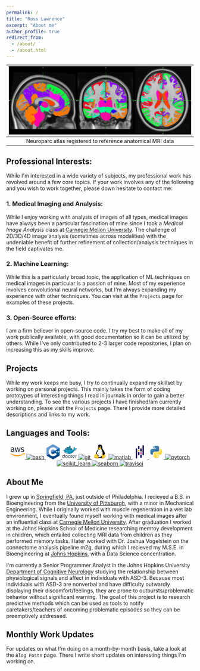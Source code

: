 ```yaml
---
permalink: /
title: "Ross Lawrence"
excerpt: "About me"
author_profile: true
redirect_from: 
  - /about/
  - /about.html
---
```


| ![test this](./images/custom/neuro_atlas.png)  |
|:--:|
| Neuroparc atlas registered to reference anatomical MRI data  |

## Professional Interests:
While I'm interested in a wide variety of subjects, my professional work has revolved around a few core topics. If your work involves any of the following and you wish to work together, please down hesitate to contact me:

### 1. Medical Imaging and Analysis:
While I enjoy working with analysis of images of all types, medical images have always been a particular fascination of mine since I took a *Medical Image Analysis* class at [Carnegie Mellon University](https://www.cmu.edu/). The challenge of 2D/3D/4D image analysis (sometimes across modalities) with the undeniable benefit of further refinement of collection/analysis techniques in the field captivates me.
### 2. Machine Learning:
While this is a particularly broad topic, the application of ML techniques on medical images in particular is a passion of mine. Most of my experience involves convolutional neural networks, but I'm always expanding my experience with other techniques. You can visit at the `Projects` page for examples of these projects.
### 3. Open-Source efforts:
I am a firm believer in open-source code. I try my best to make all of my work publically available, with good documentation so it can be utilized by others. While I've only contributed to 2-3 larger code repositories, I plan on increasing this as my skills improve.

## Projects
While my work keeps me busy, I try to continually expand my skillset by working on personal projects. This mainly takes the form of coding prototypes of interesting things I read in journals in order to gain a better understanding. To see the various projects I have finished/am currently working on, please visit the `Projects` page. There I provide more detailed descriptions and links to my work.
<!-- - [Autism research](./projects/ASD-3) -->
<!-- - [MRI super resolution](./projects/SR_MRI) -->
<!-- - [X-ray classification](./projects/x-ray_classifier_kaggle) -->
<!-- - [Obsidian Repository](./projects/obsidian) -->


## Languages and Tools:
<!-- <div style="background-color: #E5E9F0; opacity: 0.9; padding: 5px; border: 1px solid gray;"> -->
<div>
<p align="center" padding="2px"> <a href="https://aws.amazon.com" target="_blank" rel="noreferrer"> <img src="https://raw.githubusercontent.com/devicons/devicon/master/icons/amazonwebservices/amazonwebservices-original-wordmark.svg" alt="aws" width="40" height="40"/> </a> 
  <a href="https://www.gnu.org/software/bash/" target="_blank" rel="noreferrer"> <img src="https://www.vectorlogo.zone/logos/gnu_bash/gnu_bash-icon.svg" alt="bash" width="40" height="40"/> </a>
  <a href="https://www.w3schools.com/cpp/" target="_blank" rel="noreferrer"> <img src="https://raw.githubusercontent.com/devicons/devicon/master/icons/cplusplus/cplusplus-original.svg" alt="cplusplus" width="40" height="40"/> </a> 
  <a href="https://www.docker.com/" target="_blank" rel="noreferrer"> <img src="https://raw.githubusercontent.com/devicons/devicon/master/icons/docker/docker-original-wordmark.svg" alt="docker" width="40" height="40"/> </a> 
  <a href="https://git-scm.com/" target="_blank" rel="noreferrer"> <img src="https://www.vectorlogo.zone/logos/git-scm/git-scm-icon.svg" alt="git" width="40" height="40"/> </a> 
  <a href="https://www.linux.org/" target="_blank" rel="noreferrer"> <img src="https://raw.githubusercontent.com/devicons/devicon/master/icons/linux/linux-original.svg" alt="linux" width="40" height="40"/> </a> 
  <a href="https://www.mathworks.com/" target="_blank" rel="noreferrer"> <img src="https://upload.wikimedia.org/wikipedia/commons/2/21/Matlab_Logo.png" alt="matlab" width="40" height="40"/> </a> 
  <a href="https://pandas.pydata.org/" target="_blank" rel="noreferrer"> <img src="https://raw.githubusercontent.com/devicons/devicon/2ae2a900d2f041da66e950e4d48052658d850630/icons/pandas/pandas-original.svg" alt="pandas" width="40" height="40"/> </a> 
  <a href="https://www.python.org" target="_blank" rel="noreferrer"> <img src="https://raw.githubusercontent.com/devicons/devicon/master/icons/python/python-original.svg" alt="python" width="40" height="40"/> </a> 
  <a href="https://pytorch.org/" target="_blank" rel="noreferrer"> <img src="https://www.vectorlogo.zone/logos/pytorch/pytorch-icon.svg" alt="pytorch" width="40" height="40"/> </a> 
  <a href="https://scikit-learn.org/" target="_blank" rel="noreferrer"> <img src="https://upload.wikimedia.org/wikipedia/commons/0/05/Scikit_learn_logo_small.svg" alt="scikit_learn" width="40" height="40"/> </a> 
  <a href="https://seaborn.pydata.org/" target="_blank" rel="noreferrer"> <img src="https://seaborn.pydata.org/_images/logo-mark-lightbg.svg" alt="seaborn" width="40" height="40"/> </a> 
  <a href="https://travis-ci.org" target="_blank" rel="noreferrer"> <img src="https://www.vectorlogo.zone/logos/travis-ci/travis-ci-icon.svg" alt="travisci" width="40" height="40"/> </a> </p>
</div>
<!-- <p></p> -->
<!-- <p align="center">&nbsp;<img align="center" src="https://github-readme-stats.vercel.app/api?username=lawreros&show_icons=true&locale=en&theme=dark" alt="lawreros" /></p> -->


## About Me
I grew up in [Springfield, PA](https://www.springfielddelco.org/), just outside of Philadelphia. I recieved a B.S. in Bioengineering from the [University of Pittsburgh](https://www.engineering.pitt.edu/bioengineering), with a minor in Mechanical Engineering. While I originally worked with muscle regeneration in a wet lab environment, I eventually found myself working with medical images after an influential class at [Carnegie Mellon University](https://www.cmu.edu/). After graduation I worked at the Johns Hopkins School of Medicine researching memroy development in children, which entailed collecting MRI data from children as they performed memory tasks. I later worked with Dr. Joshua Vogelstein on the connectome analysis pipeline m2g, during which I recieved my M.S.E. in Bioengineering at [Johns Hopkins](https://www.bme.jhu.edu/), with a Data Science concentration.

I'm currently a Senior Programmer Analyst in the Johns Hopkins University [Department of Cognitive Neurology](https://web.jhu.edu/cognitiveneurology/) studying the relationship between physiological signals and affect in individuals with ASD-3. Because most individuals with ASD-3 are nonverbal and have difficulty outwardly displaying their discomfort/feelings, they are prone to outbursts/problematic behavior without significant warning. The goal of this project is to research predictive methods which can be used as tools to notify caretakers/teachers of oncoming problematic episodes so they can be preemptively addressed.

## Monthly Work Updates
For updates on what I'm doing on a month-by-month basis, take a look at the `Blog Posts` page. There I write short updates on interesting things I'm working on.